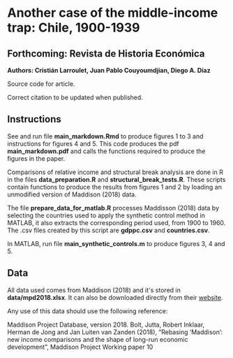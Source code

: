 # Another case of the middle-income trap: Chile, 1900-1939

## Forthcoming: Revista de Historia Económica

**Authors: Cristián Larroulet, Juan Pablo Couyoumdjian, Diego A. Díaz**
 
 Source code for article.
  
 Correct citation to be updated when published. 

## Instructions

See and run file **main_markdown.Rmd** to produce figures 1 to 3 and instructions for figures 4 and 5. This code produces the pdf **main_markdown.pdf** and calls the functions required to produce the figures in the paper.

Comparisons of relative income and structural break analysis are done in R in the files **data_preparation.R** and **structural_break_tests.R**. These scripts contain functions to produce the results from figures 1 and 2 by loading an unmodified version of Maddison (2018) data.

The file **prepare_data_for_matlab.R** processes Maddisson (2018) data by selecting the countries used to apply the synthetic control method in MATLAB, it also extracts the corresponding period used, from 1900 to 1960. The .csv files created by this script are **gdppc.csv** and **countries.csv**.

In MATLAB, run file **main_synthetic_controls.m** to produce figures 3, 4 and 5.

## Data

All data used comes from Maddison (2018) and it's stored in **data/mpd2018.xlsx**. It can also be downloaded directly from their [website](https://www.rug.nl/ggdc/historicaldevelopment/maddison/data/mpd2018.xlsx).

Any use of this data should use the following reference: 

Maddison Project Database, version 2018. Bolt, Jutta, Robert Inklaar, Herman de Jong and Jan Luiten van Zanden (2018), “Rebasing ‘Maddison’: new income comparisons and the shape of long-run economic development”, Maddison Project Working paper 10
